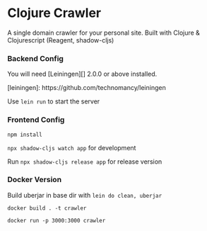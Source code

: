 <h1>Clojure Crawler</h1>
<p>A single domain crawler for your personal site. Built with Clojure & Clojurescript (Reagent, shadow-cljs)</p>

<h3>Backend Config</h3>
<p>You will need [Leiningen][] 2.0.0 or above installed.</p>
<p>[leiningen]: https://github.com/technomancy/leiningen</p>
<p>Use <code>lein run</code> to start the server</p>

<h3>Frontend Config</h3>
<p><code>npm install</code></p>
<p><code>npx shadow-cljs watch app</code> for development</p>
<p>Run <code>npx shadow-cljs release app</code> for release version</p>

<h3>Docker Version</h3>
<p>Build uberjar in base dir with <code>lein do clean, uberjar</code></p>
<p><code>docker build . -t crawler</code></p>
<p><code>docker run -p 3000:3000 crawler</code></p>
